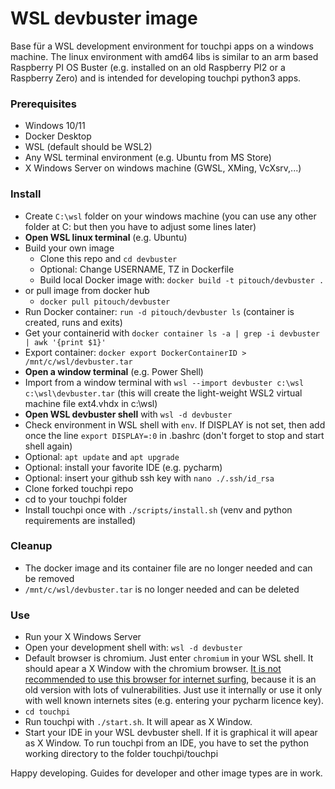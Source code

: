 # WSL devbuster image

Base für a WSL development environment for touchpi apps on a windows machine. The linux environment with amd64 libs is similar to an arm based Raspberry PI OS Buster (e.g. installed on an old Raspberry PI2 or a Raspberry Zero) and is intended for developing touchpi python3 apps.

### Prerequisites
- Windows 10/11
- Docker Desktop
- WSL (default should be WSL2)
- Any WSL terminal environment (e.g. Ubuntu from MS Store)
- X Windows Server on windows machine (GWSL, XMing, VcXsrv,...)

### Install
- Create `C:\wsl` folder on your windows machine (you can use any other folder at C: but then you have to adjust some lines later)
- **Open WSL linux terminal** (e.g. Ubuntu)
- Build your own image
  - Clone this repo and `cd devbuster`
  - Optional: Change USERNAME, TZ in Dockerfile
  - Build local Docker image with: `docker build -t pitouch/devbuster .`
- or pull image from docker hub
  - `docker pull pitouch/devbuster`
- Run Docker container: `run -d pitouch/devbuster ls`  (container is created, runs and exits)
- Get your containerid with `docker container ls -a | grep -i devbuster | awk '{print $1}'`
- Export container: `docker export DockerContainerID > /mnt/c/wsl/devbuster.tar`
- **Open a window terminal** (e.g. Power Shell)
- Import from a window terminal with `wsl --import devbuster c:\wsl c:\wsl\devbuster.tar` (this will create the light-weight WSL2 virtual machine file ext4.vhdx in c:\wsl)
- **Open WSL devbuster shell** with `wsl -d devbuster`
- Check environment in WSL shell with `env`. If DISPLAY is not set, then add once the line `export DISPLAY=:0` in .bashrc (don't forget to stop and start shell again)
- Optional: `apt update` and `apt upgrade`
- Optional: install your favorite IDE (e.g. pycharm)
- Optional: insert your github ssh key with `nano ./.ssh/id_rsa`
- Clone forked touchpi repo
- cd to your touchpi folder
- Install touchpi once with `./scripts/install.sh` (venv and python requirements are installed)

### Cleanup
- The docker image and its container file are no longer needed and can be removed
- `/mnt/c/wsl/devbuster.tar` is no longer needed and can be deleted

### Use
- Run your X Windows Server
- Open your development shell with: `wsl -d devbuster`
- Default browser is chromium. Just enter `chromium` in your WSL shell. It should apear a X Window with the chromium browser. <ins>It is not recommended to use this browser for internet surfing</ins>, because it is an old version with lots of vulnerabilities. Just use it internally or use it only with well known internets sites (e.g. entering your pycharm licence key).
- `cd touchpi`
- Run touchpi with `./start.sh`. It will apear as X Window.
- Start your IDE in your WSL devbuster shell. If it is graphical it will apear as X Window. To run touchpi from an IDE, you have to set the python working directory to the folder touchpi/touchpi

Happy developing. Guides for developer and other image types are in work.
